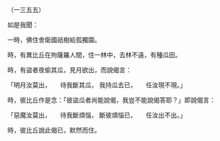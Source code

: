 （一三五五）

如是我聞：

一時，佛住舍衛國祇樹給孤獨園。

時，有異比丘在拘薩羅人間，住一林中，去林不遠，有種瓜田。

時，有盜者夜偷其瓜，見月欲出，而說偈言：

「明月汝莫出，　　待我斷其瓜，
我持瓜去已，　　任汝現不現。」

時，彼比丘作是念：「彼盜瓜者尚能說偈，我豈不能說偈答耶？」即說偈言：

「惡魔汝莫出，　　待我斷煩惱，
斷彼煩惱已，　　任汝出不出。」

時，彼比丘說此偈已，默然而住。




